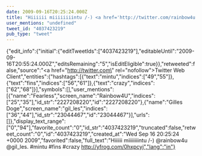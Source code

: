 ```yaml
---
date: 2009-09-16T20:25:24.000Z
title: "Hiiiiii miiiiiiiintu /-) <a href='http://twitter.com/rainbow4u'>@rainbow4u</a> <a href='http://twitter.com/gil_les'>@gil_les</a>.    #mintu #fins #crazy  http://yfrog.com/0hxpcyj″"
user_mentions: "undefined"
tweet_id: "4037423219"
pub_type: "tweet"
---
```

{"edit_info":{"initial":{"editTweetIds":["4037423219"],"editableUntil":"2009-09-16T20:55:24.000Z","editsRemaining":"5","isEditEligible":true}},"retweeted":false,"source":"<a href=\"http://twitter.com\" rel=\"nofollow\">Twitter Web Client</a>","entities":{"hashtags":[{"text":"mintu","indices":["49","55"]},{"text":"fins","indices":["56","61"]},{"text":"crazy","indices":["62","68"]}],"symbols":[],"user_mentions":[{"name":"Fearless","screen_name":"Rainbow4U","indices":["25","35"],"id_str":"2227208220","id":"2227208220"},{"name":"Gilles Doge","screen_name":"gil_les","indices":["36","44"],"id_str":"23044467","id":"23044467"}],"urls":[]},"display_text_range":["0","94"],"favorite_count":"0","id_str":"4037423219","truncated":false,"retweet_count":"0","id":"4037423219","created_at":"Wed Sep 16 20:25:24 +0000 2009","favorited":false,"full_text":"Hiiiiii miiiiiiiintu /-) @rainbow4u @gil_les.    #mintu #fins #crazy  http://yfrog.com/0hxpcyj","lang":"in"}
